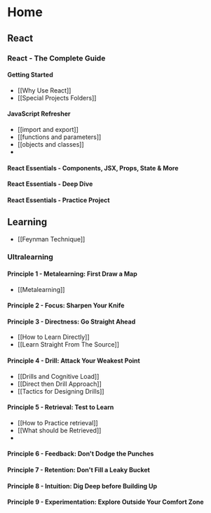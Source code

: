 # Home

## React
### React - The Complete Guide
#### Getting Started
* [[Why Use React]]
* [[Special Projects Folders]]
#### JavaScript Refresher
* [[import and export]]
* [[functions and parameters]]
* [[objects and classes]]
* 
#### React Essentials - Components, JSX, Props, State & More

#### React Essentials - Deep Dive

#### React Essentials - Practice Project

## Learning
* [[Feynman Technique]]
### Ultralearning
#### Principle 1 - Metalearning: First Draw a Map
* [[Metalearning]]
#### Principle 2 - Focus: Sharpen Your Knife
#### Principle 3 - Directness: Go Straight Ahead
* [[How to Learn Directly]]
* [[Learn Straight From The Source]]

#### Principle 4 - Drill: Attack Your Weakest Point
* [[Drills and Cognitive Load]]
* [[Direct then Drill Approach]]
* [[Tactics for Designing Drills]]

#### Principle 5 - Retrieval: Test to Learn
* [[How to Practice retrieval]]
* [[What should be Retrieved]]
* 
#### Principle 6 - Feedback: Don't Dodge the Punches
#### Principle 7 - Retention: Don't Fill a Leaky Bucket
#### Principle 8 - Intuition: Dig Deep before Building Up
#### Principle 9 - Experimentation: Explore Outside Your Comfort Zone

